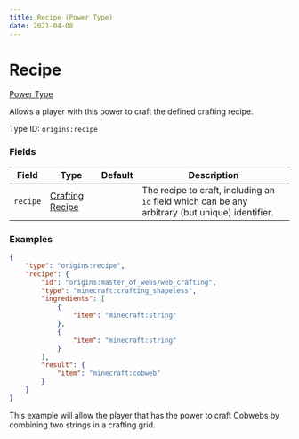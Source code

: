 ```yaml
---
title: Recipe (Power Type)
date: 2021-04-08
---
```


# Recipe

[Power Type](../power_types.md)

Allows a player with this power to craft the defined crafting recipe.

Type ID: `origins:recipe`


### Fields

Field  | Type | Default | Description
-------|------|---------|-------------
`recipe` | [Crafting Recipe](../data_types/crafting_recipe.md) | | The recipe to craft, including an `id` field which can be any arbitrary (but unique) identifier.


### Examples

```json
{
    "type": "origins:recipe",
    "recipe": {
      	"id": "origins:master_of_webs/web_crafting",
      	"type": "minecraft:crafting_shapeless",
      	"ingredients": [
        	{
          		"item": "minecraft:string"
        	},
        	{
          		"item": "minecraft:string"
        	}
      	],
      	"result": {
        	"item": "minecraft:cobweb"
      	}
    }
}
```

This example will allow the player that has the power to craft Cobwebs by combining two strings in a crafting grid.

